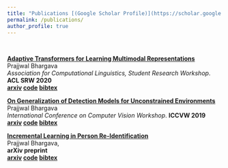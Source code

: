 ```yaml
---
title: "Publications [(Google Scholar Profile)](https://scholar.google.co.in/citations?user=zTq103EAAAAJ&hl=en)"
permalink: /publications/
author_profile: true
---
```

<br>

<b>[Adaptive Transformers for Learning Multimodal Representations](../publications/adaptive_tfmr_acl_srw_2020)</b> <br> 
Prajjwal Bhargava <br>
<i>Association for Computational Linguistics, Student Research Workshop</i>. <b>ACL SRW 2020</b><br>
<b> [arxiv]() [code](https://github.com/prajjwal1/adaptive_transformer) [bibtex]()</b>


<b>[On Generalization of Detection Models for Unconstrained Environments](../publications/GenDetectionIccvw19)</b> <br> 
Prajjwal Bhargava <br>
<i>International Conference on Computer Vision Workshop</i>. <b>ICCVW 2019</b><br>
<b> [arxiv](https://arxiv.org/abs/1909.13080) [code](https://github.com/prajjwal1/autonomous-object-detection) [bibtex](https://raw.githubusercontent.com/prajjwal1/prajjwal1.github.io/master/bibtex/gen_detection_models_iccvw19.bib)</b>

<b>[Incremental Learning in Person Re-Identification](../publications/IncrementalPersonReid)</b> <br> 
Prajjwal Bhargava, <br>
<b>arXiv preprint</b><br>
<b> [arxiv](https://arxiv.org/abs/1808.06281) [code](https://github.com/prajjwal1/person-reid-incremental) [bibtex](https://raw.githubusercontent.com/prajjwal1/prajjwal1.github.io/master/bibtex/incremental_person_reid.bib)</b>


